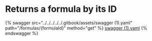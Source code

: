# Returns a formula by its ID

{% swagger src="../../../../../.gitbook/assets/swagger (1).yaml" path="/formulas/{formulaId}" method="get" %}
[swagger (1).yaml](<../../../../../.gitbook/assets/swagger (1).yaml>)
{% endswagger %}
